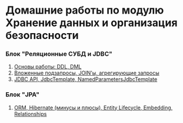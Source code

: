 # Домашние работы по модулю Хранение данных и организация безопасности
### Блок "Реляционные СУБД и JDBC"
1. [Основы работы: DDL, DML](https://github.com/MariaDikul/JDATA-homework1)
2. [Вложенные подзапросы, JOIN'ы, агрегирующие запросы](https://github.com/MariaDikul/JDATA-homework2)
3. [JDBC API, JdbcTemplate, NamedParametersJdbcTemplate](https://github.com/MariaDikul/JDATA-homework3-1)

### Блок "JPA"
1. [ORM, Hibernate (минусы и плюсы), Entity Lifecycle, Embedding, Relationships](https://github.com/MariaDikul/HibernateHW)
